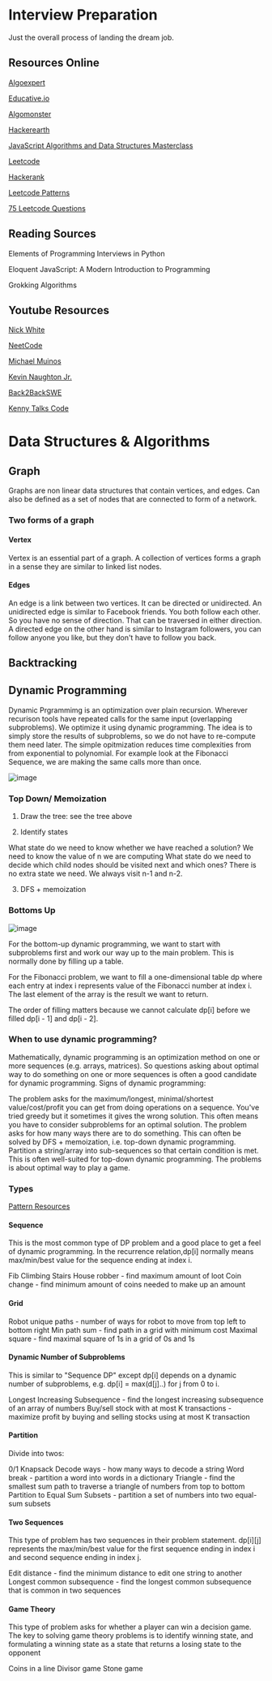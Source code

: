 # Interview Preparation
Just the overall process of landing the dream job. 

## Resources Online
[Algoexpert](https://www.algoexpert.io/product) 

[Educative.io](https://www.educative.io/courses/grokking-the-coding-interview)

[Algomonster](https://algo.monster/dashboard)

[Hackerearth](https://www.hackerearth.com/practice/interviews/) 

[JavaScript Algorithms and Data Structures Masterclass](https://www.udemy.com/course/js-algorithms-and-data-structures-masterclass/)

[Leetcode](https://leetcode.com/)

[Hackerank](https://www.hackerrank.com/dashboard)

[Leetcode Patterns](https://seanprashad.com/leetcode-patterns/)

[75 Leetcode Questions](https://www.teamblind.com/post/New-Year-Gift---Curated-List-of-Top-100-LeetCode-Questions-to-Save-Your-Time-OaM1orEU)

## Reading Sources 
Elements of Programming Interviews in Python

Eloquent JavaScript: A Modern Introduction to Programming

Grokking Algorithms

## Youtube Resources 
[Nick White](https://www.youtube.com/channel/UC1fLEeYICmo3O9cUsqIi7HA)

[NeetCode](https://www.youtube.com/channel/UC_mYaQAE6-71rjSN6CeCA-g)

[Michael Muinos](https://www.youtube.com/channel/UC6B6UMcP7tdlE6NxkAha3tA)

[Kevin Naughton Jr.](https://www.youtube.com/channel/UCKvwPt6BifPP54yzH99ff1g)

[Back2BackSWE](https://www.youtube.com/channel/UCmJz2DV1a3yfgrR7GqRtUUA)

[Kenny Talks Code](https://www.youtube.com/channel/UChQRyFNgb7lbfzoacC5hk_A)

# Data Structures & Algorithms

## Graph 
Graphs are non linear data structures that contain vertices, and edges. Can also be defined as a set of nodes that are connected to form of a network. 

### Two forms of a graph 

#### Vertex

Vertex is an essential part of a graph. A collection of vertices forms a graph in a sense they are similar to linked list nodes.

#### Edges 

An edge is a link between two vertices. It can be directed or unidirected. An unidirected edge is similar to Facebook friends. You both follow each other. So you have no sense of direction. That can be traversed in either direction. A directed edge on the other hand is similar to Instagram followers, you can follow anyone you like, but they don't have to follow you back. 

## Backtracking

## Dynamic Programming
Dynamic Prgrammimg is an optimization over plain recursion. Wherever recurison tools have repeated calls for the same input (overlapping subproblems). We optimize it using dynamic programming. The idea is to simply store the results of subproblems, so we do not have to re-compute them need later. The simple opitmization reduces time complexities from from exponential to polynomial. For example look at the Fibonacci Sequence, we are making the same calls more than once.

![image](https://user-images.githubusercontent.com/34947061/116868517-e9499300-abdc-11eb-858b-11522851c0a7.png)

### Top Down/ Memoization
1. Draw the tree: see the tree above

2. Identify states

What state do we need to know whether we have reached a solution? We need to know the value of n we are computing
What state do we need to decide which child nodes should be visited next and which ones? There is no extra state we need. We always visit n-1 and n-2.

3. DFS + memoization

### Bottoms Up 

![image](https://user-images.githubusercontent.com/34947061/116869152-311cea00-abde-11eb-88ab-ff1a2edd8ce5.png)

For the bottom-up dynamic programming, we want to start with subproblems first and work our way up to the main problem. This is normally done by filling up a table.

For the Fibonacci problem, we want to fill a one-dimensional table dp where each entry at index i represents value of the Fibonacci number at index i. The last element of the array is the result we want to return.

The order of filling matters because we cannot calculate dp[i] before we filled dp[i - 1] and dp[i - 2].

### When to use dynamic programming?

Mathematically, dynamic programming is an optimization method on one or more sequences (e.g. arrays, matrices). So questions asking about optimal way to do something on one or more sequences is often a good candidate for dynamic programming. Signs of dynamic programming:

The problem asks for the maximum/longest, minimal/shortest value/cost/profit you can get from doing operations on a sequence.
You've tried greedy but it sometimes it gives the wrong solution. This often means you have to consider subproblems for an optimal solution.
The problem asks for how many ways there are to do something. This can often be solved by DFS + memoization, i.e. top-down dynamic programming.
Partition a string/array into sub-sequences so that certain condition is met. This is often well-suited for top-down dynamic programming.
The problems is about optimal way to play a game.

### Types

[Pattern Resources](https://leetcode.com/discuss/general-discussion/458695/dynamic-programming-patterns)

#### Sequence

This is the most common type of DP problem and a good place to get a feel of dynamic programming. In the recurrence relation,dp[i] normally means max/min/best value for the sequence ending at index i.

Fib
Climbing Stairs
House robber - find maximum amount of loot
Coin change - find minimum amount of coins needed to make up an amount

#### Grid 

Robot unique paths - number of ways for robot to move from top left to bottom right
Min path sum - find path in a grid with minimum cost
Maximal square - find maximal square of 1s in a grid of 0s and 1s

#### Dynamic Number of Subproblems 

This is similar to "Sequence DP" except dp[i] depends on a dynamic number of subproblems, e.g. dp[i] = max(d[j]..) for j from 0 to i.

Longest Increasing Subsequence - find the longest increasing subsequence of an array of numbers
Buy/sell stock with at most K transactions - maximize profit by buying and selling stocks using at most K transaction

#### Partition 

Divide into twos: 

0/1 Knapsack 
Decode ways - how many ways to decode a string
Word break - partition a word into words in a dictionary
Triangle - find the smallest sum path to traverse a triangle of numbers from top to bottom
Partition to Equal Sum Subsets - partition a set of numbers into two equal-sum subsets

#### Two Sequences 

This type of problem has two sequences in their problem statement. dp[i][j] represents the max/min/best value for the first sequence ending in index i and second sequence ending in index j.

Edit distance - find the minimum distance to edit one string to another
Longest common subsequence - find the longest common subsequence that is common in two sequences

#### Game Theory 

This type of problem asks for whether a player can win a decision game. The key to solving game theory problems is to identify winning state, and formulating a winning state as a state that returns a losing state to the opponent

Coins in a line
Divisor game
Stone game



